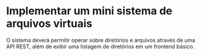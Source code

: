 # Implementar um mini sistema de arquivos virtuais

O sistema deverá permitir operar sobre diretórios e arquivos através de uma API REST, além de exibir uma listagem de diretórios em um frontend básico.
